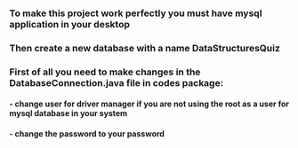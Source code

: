 ### To make this project work perfectly you must have mysql application in your desktop
### Then create a new database with a name DataStructuresQuiz
### First of all you need to make changes in the DatabaseConnection.java file in codes package:
####       - change user for driver manager if you are not using the root as a user for mysql database in your system
####       - change the password to your password

